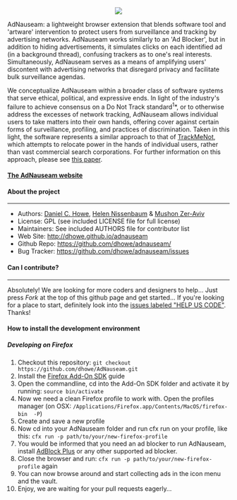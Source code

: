 <div align="center">
  <a href="http://dhowe.github.io/AdNauseam">
    <img src="https://rednoise.org/adnauseam/logo.png"/>
  </a>
</div>

AdNauseam: a lightweight browser extension that blends software tool and 'artware' intervention to protect users from surveillance and tracking by advertising networks. AdNauseam works similarly to an 'Ad Blocker', but in addition to hiding advertisements, it simulates clicks on each identified ad (in a background thread), confusing trackers as to one's real interests. Simultaneously, AdNauseam serves as a means of amplifying users' discontent with advertising networks that disregard privacy and facilitate bulk surveillance agendas.

We conceptualize AdNauseam within a broader class of software systems that serve ethical, political, and expressive ends.  In light of the industry's failure to achieve consensus on a Do Not Track standard<sup>1</sup>*, or to otherwise address the excesses of network tracking,  AdNauseam allows individual users to take matters into their own hands, offering cover against certain forms of surveillance, profiling, and practices of discrimination. Taken in this light, the software represents a similar approach to that of <a href="http://cs.nyu.edu/trackmenot" target="_blank">TrackMeNot</a>, which attempts to relocate power in the hands of individual users, rather than vast commercial search corporations. For further information on this approach, please see <a href="http://cs.nyu.edu/trackmenot/TMN-Howe-Niss08-ch23.pdf" target="_blank">this paper</a>.

#### <a href="http://dhowe.github.io/AdNauseam">The AdNauseam website</a>

#### About the project
--------

* Authors:          [Daniel C. Howe](http://rednoise.org/~dhowe), [Helen Nissenbaum](https://www.nyu.edu/projects/nissenbaum/) & [Mushon Zer-Aviv](http://mushon.com)
* License:          GPL (see included LICENSE file for full license)
* Maintainers:      See included AUTHORS file for contributor list
* Web Site:         http://dhowe.github.io/adnauseam
* Github Repo:      https://github.com/dhowe/adnauseam/
* Bug Tracker:      https://github.com/dhowe/adnauseam/issues


#### Can I contribute?
--------
Absolutely! We are looking for more coders and designers to help... Just press *Fork* at the top of this github page and get started...
If you're looking for a place to start, definitely look into the [issues labeled "HELP US CODE"](https://github.com/dhowe/AdNauseam/labels/HELP-US-CODE). Thanks!

#### How to install the development environment

##### Developing on Firefox

1. Checkout this repository: ``git checkout https://github.com/dhowe/AdNauseam.git``
2. Install the [Firefox Add-On SDK](https://developer.mozilla.org/en-US/Add-ons/SDK/Tutorials/Installation) guide
3. Open the commandline, cd into the Add-On SDK folder and activate it by running: ``source bin/activate``
4. Now we need a clean Firefox profile to work with. Open the profiles manager (on OSX: ``/Applications/Firefox.app/Contents/MacOS/firefox-bin  -P``)
5. Create and save a new profile
6. Now cd into your AdNauseam folder and run cfx run on your profile, like this: ``cfx run -p path/to/your/new-firefox-profile``
7. You would be informed that you need an ad blocker to run AdNauseam, install [AdBlock Plus]() or any other supported ad blocker.
8. Close the browser and run: ``cfx run -p path/to/your/new-firefox-profile`` again
9. You can now browse around and start collecting ads in the icon menu and the vault.
10. Enjoy, we are waiting for your pull requests eagerly…

